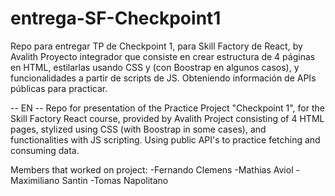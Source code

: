 # entrega-SF-Checkpoint1
Repo para entregar TP de Checkpoint 1, para Skill Factory de React, by Avalith Proyecto integrador que consiste en crear estructura de 4 páginas en HTML, estilarlas usando CSS y (con Boostrap en algunos casos), y funcionalidades a partir de scripts de JS. Obteniendo información de APIs públicas para practicar.

-- EN -- 
Repo for presentation of the Practice Project "Checkpoint 1", for the Skill Factory React course, provided by Avalith Project consisting of 4 HTML pages, stylized using CSS (with Boostrap in some cases), and functionalities with JS scripting. Using public API's to practice fetching and consuming data.

Members that worked on project:
-Fernando Clemens
-Mathias Aviol
-Maximiliano Santin
-Tomas Napolitano
